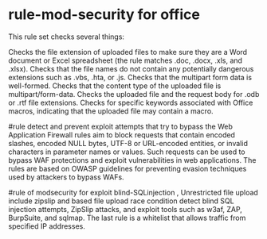 # rule-mod-security for office
This rule set checks several things:

Checks the file extension of uploaded files to make sure they are a Word document or Excel spreadsheet (the rule matches .doc, .docx, .xls, and .xlsx).
Checks that the file names do not contain any potentially dangerous extensions such as .vbs, .hta, or .js.
Checks that the multipart form data is well-formed.
Checks that the content type of the uploaded file is multipart/form-data.
Checks the uploaded file and the request body for .odb or .rtf file extensions.
Checks for specific keywords associated with Office macros, indicating that the uploaded file may contain a macro.

#rule detect and prevent exploit attempts that try to bypass the Web Application Firewall 
rules aim to block requests that contain encoded slashes, encoded NULL bytes, UTF-8 or URL-encoded entities, or invalid characters in parameter names or values. 
Such requests can be used to bypass WAF protections and exploit vulnerabilities in web applications. 
The rules are based on OWASP guidelines for preventing evasion techniques used by attackers to bypass WAFs.


#rule of modsecurity for exploit blind-SQLinjection , Unrestricted file upload include zipslip and based file upload race condition
detect blind SQL injection attempts, ZipSlip attacks, and exploit tools such as w3af, ZAP, BurpSuite, and sqlmap. 
The last rule is a whitelist that allows traffic from specified IP addresses.
